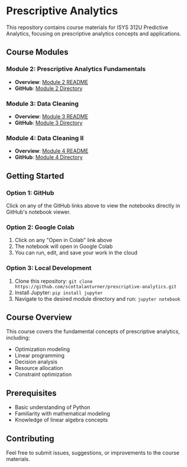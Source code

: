 # Prescriptive Analytics

This repository contains course materials for ISYS 312U Predictive Analytics, focusing on prescriptive analytics concepts and applications.

## Course Modules

### Module 2: Prescriptive Analytics Fundamentals
- **Overview**: [Module 2 README](Module2/README.md)
- **GitHub**: [Module 2 Directory](Module2/)


### Module 3: Data Cleaning
- **Overview**: [Module 3 README](Module%203%20Data%20Cleaning/README.md)
- **GitHub**: [Module 3 Directory](Module%203%20Data%20Cleaning/)


### Module 4: Data Cleaning II
- **Overview**: [Module 4 README](Module%204%20Data%20Cleaning%20II/README.md)
- **GitHub**: [Module 4 Directory](Module%204%20Data%20Cleaning%20II/)


## Getting Started

### Option 1: GitHub
Click on any of the GitHub links above to view the notebooks directly in GitHub's notebook viewer.

### Option 2: Google Colab
1. Click on any "Open in Colab" link above
2. The notebook will open in Google Colab
3. You can run, edit, and save your work in the cloud

### Option 3: Local Development
1. Clone this repository: `git clone https://github.com/scottalanturner/prescriptive-analytics.git`
2. Install Jupyter: `pip install jupyter`
3. Navigate to the desired module directory and run: `jupyter notebook`

## Course Overview

This course covers the fundamental concepts of prescriptive analytics, including:
- Optimization modeling
- Linear programming
- Decision analysis
- Resource allocation
- Constraint optimization

## Prerequisites

- Basic understanding of Python
- Familiarity with mathematical modeling
- Knowledge of linear algebra concepts

## Contributing

Feel free to submit issues, suggestions, or improvements to the course materials.
